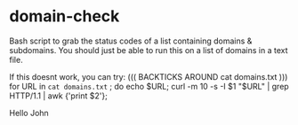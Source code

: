 # domain-check
Bash script to grab the status codes of a list containing domains &amp; subdomains.
You should just be able to run this on a list of domains in a text file.


If this doesnt work, you can try:
((( BACKTICKS AROUND cat domains.txt )))
for URL in `cat domains.txt` ; do echo $URL; curl -m 10 -s -I $1 "$URL" | grep HTTP/1.1 | awk {'print $2'};






Hello John
